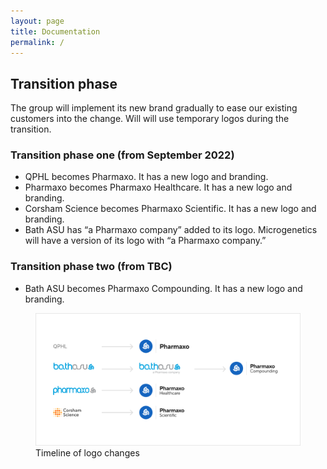 ```yaml
---
layout: page
title: Documentation
permalink: /
---
```


## Transition phase

The group will implement its new brand gradually to ease our existing customers into the change. Will will use temporary logos during the transition.

### Transition phase one (from September 2022)

* QPHL becomes Pharmaxo. It has a new logo and branding.
* Pharmaxo becomes Pharmaxo Healthcare. It has a new logo and branding.
* Corsham Science becomes Pharmaxo Scientific. It has a new logo and branding.
* Bath ASU has “a Pharmaxo company” added to its logo. Microgenetics will have a version of its logo with “a Pharmaxo company.”

### Transition phase two (from TBC)

* Bath ASU becomes Pharmaxo Compounding. It has a new logo and branding.

<figure>
    <img src="/images/timeline.png">
    <figcaption>Timeline of logo changes</figcaption>
</figure>